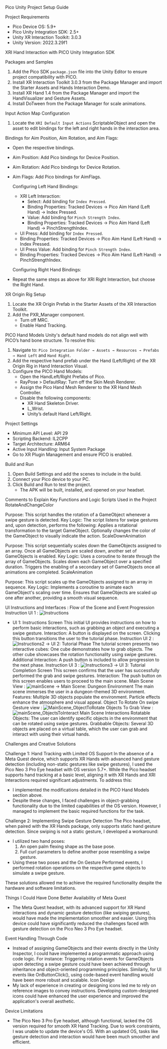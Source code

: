 Pico Unity Project Setup Guide

 Project Requirements
- Pico Device OS: 5.9+
- Pico Unity Integration SDK: 2.5+
- Unity XR Interaction Toolkit: 3.0.3
- Unity Version: 2022.3.29f1

 XRI Hand Interaction with PICO Unity Integration SDK

 Packages and Samples
1. Add the Pico SDK `package.json` file into the Unity Editor to ensure project compatibility with PICO.
2. Install XR Interaction Toolkit 3.0.3 from the Package Manager and import the Starter Assets and Hands Interaction Demo.
3. Install XR Hand 1.4 from the Package Manager and import the HandVisualizer and Gesture Assets.
4. Install DoTween from the Package Manager for scale animations.

 Input Action Map Configuration
1. Locate the `XRI Default Input Actions` ScriptableObject and open the asset to edit bindings for the left and right hands in the interaction area.

  Bindings for Aim Position, Aim Rotation, and Aim Flags:
- Open the respective bindings.
- Aim Position: Add Pico bindings for Device Position.
- Aim Rotation: Add Pico bindings for Device Rotation.
- Aim Flags: Add Pico bindings for AimFlags.

  Configuring Left Hand Bindings:
  - XRI Left Interaction:
    - Select: Add binding for `Index Pressed`.
    - Binding Properties: Tracked Devices → Pico Aim Hand (Left Hand) → Index Pressed.
    - Value: Add binding for `Pinch Strength Index`.
    - Binding Properties: Tracked Devices → Pico Aim Hand (Left Hand) → PinchStrengthIndex.
   - UI Press: Add binding for `Index Pressed`.
    - Binding Properties: Tracked Devices → Pico Aim Hand (Left Hand) → Index Pressed.
   - UI Press Value: Add binding for `Pinch Strength Index`.
    - Binding Properties: Tracked Devices → Pico Aim Hand (Left Hand) → PinchStrengthIndex.

  Configuring Right Hand Bindings:
 - Repeat the same steps as above for XRI Right Interaction, but choose the Right Hand.

 XR Origin Rig Setup
1. Locate the XR Origin Prefab in the Starter Assets of the XR Interaction Toolkit.
2. Add the PXR_Manager component.
   - Turn off MRC.
   - Enable Hand Tracking.

 PICO Hand Models
Unity's default hand models do not align well with PICO’s hand bone structure. To resolve this:
1. Navigate to: `Pico Integration Folder → Assets → Resources → Prefabs → Hand Left` and `Hand Right`.
2. Add the respective hand prefab under the Hand (Left/Right) of the XR Origin Rig in Hand Interaction Visual.
3. Configure the PICO Hand Models:
   - Open the HandLeft/Right Prefabs of Pico.
   - RayPose > DefaultRay: Turn off the Skin Mesh Renderer.
   - Assign the Pico Hand Mesh Renderer to the XR Hand Mesh Controller.
   - Disable the following components:
     - XR Hand Skeleton Driver.
     - L_Wrist.
     - Unity’s default Hand Left/Right.

 Project Settings
- Minimum API Level: API 29
- Scripting Backend: IL2CPP
- Target Architecture: ARM64
- Active Input Handling: Input System Package
- Go to XR Plugin Management and ensure PICO is enabled.

 Build and Run
1. Open Build Settings and add the scenes to include in the build.
2. Connect your Pico device to your PC.
3. Click Build and Run to test the project.
   - The APK will be built, installed, and opened on your headset.

Comments to Explain Key Functions and Logic
Scripts Used in the Project
RotateAndChangeColor

Purpose: This script handles the rotation of a GameObject whenever a swipe gesture is detected.
Key Logic:
The script listens for swipe gestures and, upon detection, performs the following:
Applies a rotational transformation to the target GameObject.
Optionally changes the color of the GameObject to visually indicate the action.
ScaleDownAnimation

Purpose: This script sequentially scales down the GameObjects assigned to an array. Once all GameObjects are scaled down, another set of GameObjects is enabled.
Key Logic:
Uses a coroutine to iterate through the array of GameObjects.
Scales down each GameObject over a specified duration.
Triggers the enabling of a secondary set of GameObjects once all animations are completed.
ScaleAnimation

Purpose: This script scales up the GameObjects assigned to an array in sequence.
Key Logic:
Implements a coroutine to animate each GameObject's scaling over time.
Ensures that GameObjects are scaled up one after another, providing a smooth visual sequence.

UI Instructions and Interfaces :
Flow of the Scene and Event Progression
Instruction UI 1 : ![Instructions](https://github.com/user-attachments/assets/1e8dc5ac-f600-4673-ad81-fe9b25ecca2d)
  - UI 1: Instructions Screen
    This initial UI provides instructions on how to perform basic interactions, such as grabbing an object and executing a swipe gesture.
    Interaction: A button is displayed on the screen. Clicking this button transitions the user to the tutorial phase.
Instruction UI 2 : ![Instructions2](https://github.com/user-attachments/assets/c86b24dd-30ca-46e9-b417-806c05a0ebc6)
  -> UI 2: Tutorial Phase
    The tutorial screen presents two interactive cubes:
    One cube demonstrates how to grab objects.
    The other cube showcases the rotation functionality using swipe gestures.
    Additional Interaction: A push button is included to allow progression to the next phase.
Instruction UI 3 : ![Instructions3](https://github.com/user-attachments/assets/4324005b-1f04-40d4-b807-bbee7be2e6a0)
  -> UI 3: Tutorial Completion Screen
      This screen confirms that the user has successfully performed the grab and swipe gestures.
      Interaction: The push button on this screen enables users to proceed to the main scene.
Main Scene View  : ![mainScene](https://github.com/user-attachments/assets/28d843c0-7fa1-4d1c-8846-95165a69ca00)
 -> Main Scene: Dungeon Environment
    The main scene immerses the user in a dungeon-themed 3D environment.
      Features:
      Multiple 3D objects populate the environment.
      Particle effects enhance the atmosphere and visual appeal.
Object To Rotate On swipe Gesture view  : ![MainScene_ObjectToRotate](https://github.com/user-attachments/assets/507455ce-e60f-403d-868a-899a4295486d)
Objects To Grab View : ![mainScene_ObjectsToInteract](https://github.com/user-attachments/assets/33765fcd-f3dc-4bb0-a7eb-25238de28ca5)
    Main Scene Interactions
      Rotatable Objects: The user can identify specific objects in the environment that can be rotated using swipe gestures.
      Grabbable Objects: Several 3D objects are placed on a virtual table, which the user can grab and interact with using their virtual hands.
   
Challenges and Creative Solutions

Challenge 1: Hand Tracking with Limited OS Support
In the absence of a Meta Quest device, which supports XR Hands with advanced hand gesture detection (including non-static gestures like swipe gestures), I used the Pico Neo 3 Pro Eye headset with OS version 5.7+. While the Pico headset supports hand tracking at a basic level, aligning it with XR Hands and XRI Interactions required significant adjustments. To address this:
- I implemented the modifications detailed in the PICO Hand Models section above.
- Despite these changes, I faced challenges in object-grabbing functionality due to the limited capabilities of the OS version. However, I managed to implement the basic required functions for the task.

Challenge 2: Implementing Swipe Gesture Detection
The Pico headset, when paired with the XR Hands package, only supports static hand gesture detection. Since swiping is not a static gesture, I developed a workaround:
- I utilized two hand poses:
  1. An open palm flexing shape as the base pose.
  2. Full curl parameters to define another pose resembling a swipe gesture.
- Using these two poses and the On Gesture Performed events, I performed rotation operations on the respective game objects to simulate a swipe gesture.

These solutions allowed me to achieve the required functionality despite the hardware and software limitations.

Things I Could Have Done Better
 Availability of Meta Quest
  - The Meta Quest headset, with its advanced support for XR Hand interactions and dynamic gesture detection (like swiping gestures), would have made the implementation smoother and easier. Using this device could have significantly reduced the challenges faced with gesture detection on the Pico Neo 3 Pro Eye headset.

 Event Handling Through Code
  - Instead of assigning GameObjects and their events directly in the Unity Inspector, I could have implemented a programmatic approach using code logic. For instance: Triggering rotation events for GameObjects upon detecting a swipe gesture could have been achieved through inheritance and object-oriented programming principles.
    Similarly, for UI events like OnButtonClick(), using code-based event handling would have been more robust and scalable.
 Icon Design
  - My lack of experience in creating or designing icons led me to rely on reference images to convey instructions. Developing custom-designed icons could have enhanced the user experience and improved the application's overall aesthetic.

 Device Limitations
  - The Pico Neo 3 Pro Eye headset, although functional, lacked the OS version required for smooth XR Hand Tracking. Due to work constraints, I was unable to update the device's OS. With an updated OS, tasks like gesture detection and interaction would have been much smoother and efficient.

